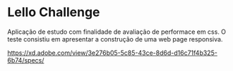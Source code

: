 # Lello Challenge

Aplicação de estudo com finalidade de avaliação de performace em css.
O teste consistiu em apresentar a construção de uma web page responsiva.

https://xd.adobe.com/view/3e276b05-5c85-43ce-8d6d-d16c71f4b325-6b74/specs/
